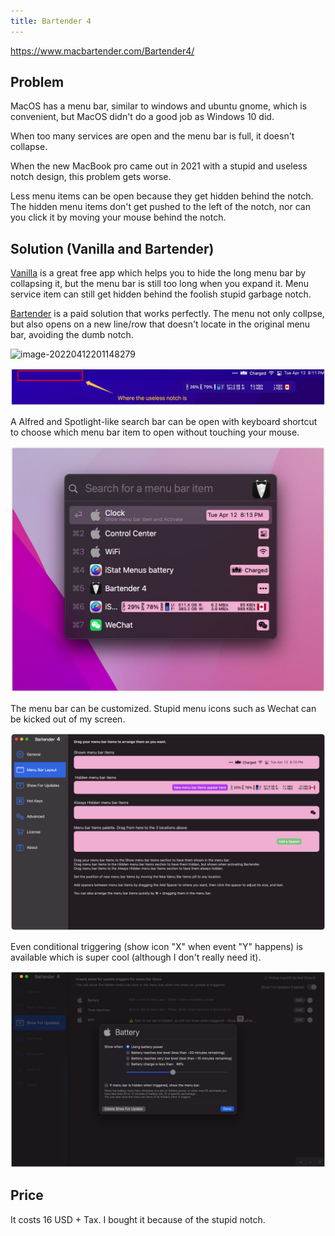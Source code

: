 ```yaml
---
title: Bartender 4
---
```


https://www.macbartender.com/Bartender4/

## Problem

MacOS has a menu bar, similar to windows and ubuntu gnome, which is convenient, but MacOS didn't do a good job as Windows 10 did.

When too many services are open and the menu bar is full, it doesn't collapse.

When the new MacBook pro came out in 2021 with a stupid and useless notch design, this problem gets worse.

Less menu items can be open because they get hidden behind the notch. The hidden menu items don't get pushed to the left of the notch, nor can you click it by moving your mouse behind the notch.

## Solution (Vanilla and Bartender)

[Vanilla](https://matthewpalmer.net/vanilla/) is a great free app which helps you to hide the long menu bar by collapsing it, but the menu bar is still too long when you expand it. Menu service item can still get hidden behind the foolish stupid garbage notch.

[Bartender](https://www.macbartender.com/Bartender4/) is a paid solution that works perfectly. The menu not only collpse, but also opens on a new line/row that doesn't locate in the original menu bar, avoiding the dumb notch.

![image-20220412201148279](./assets/image-20220412201148279.png)

![image-20220412201306275](./assets/image-20220412201306275.png)

A Alfred and Spotlight-like search bar can be open with keyboard shortcut to choose which menu bar item to open without touching your mouse.

![image-20220412201432089.png](./assets/image-20220412201432089.png)

The menu bar can be customized. Stupid menu icons such as Wechat can be kicked out of my screen.

![image-20220412201609451](./assets/image-20220412201609451.png)

Even conditional triggering (show icon "X" when event "Y" happens) is available which is super cool (although I don't really need it).

![image-20220412201939876](./assets/image-20220412201939876.png)

## Price

It costs 16 USD + Tax. I bought it because of the stupid notch.
